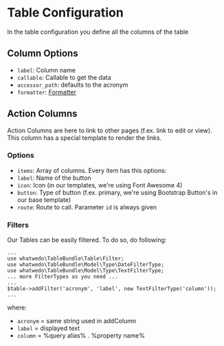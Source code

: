 # Table Configuration

In the table configuration you define all the columns of the table

## Column Options

- `label`: Column name
- `callable`: Callable to get the data
- `accessor_path`: defaults to the acronym
- `formatter`: [Formatter](formatter.md)

## Action Columns

Action Columns are here to link to other pages (f.ex. link to edit or view).
This column has a special template to render the links.

### Options

- `items`: Array of columns. Every item has this options:
 - `label`: Name of the button
 - `icon`: Icon (in our templates, we're using Font Awesome 4)
 - `button`: Type of button (f.ex. primary, we're using Bootstrap Button's in our base template)
 - `route`: Route to call. Parameter `id` is always given

### Filters

Our Tables can be easily filtered. To do so, do following:
```
...
use whatwedo\TableBundle\Table\Filter;
use whatwedo\TableBundle\Model\Type\DateFilterType;
use whatwedo\TableBundle\Model\Type\TextFilterType;
... more FilterTypes as you need ...
...
$table->addFilter('acronym', 'label', new TextFilterType('column'));
...
```
 where:
- `acronym` = same string used in addColumn
- `label`   = displayed text
- `column`  = %query alias% . %property name%
